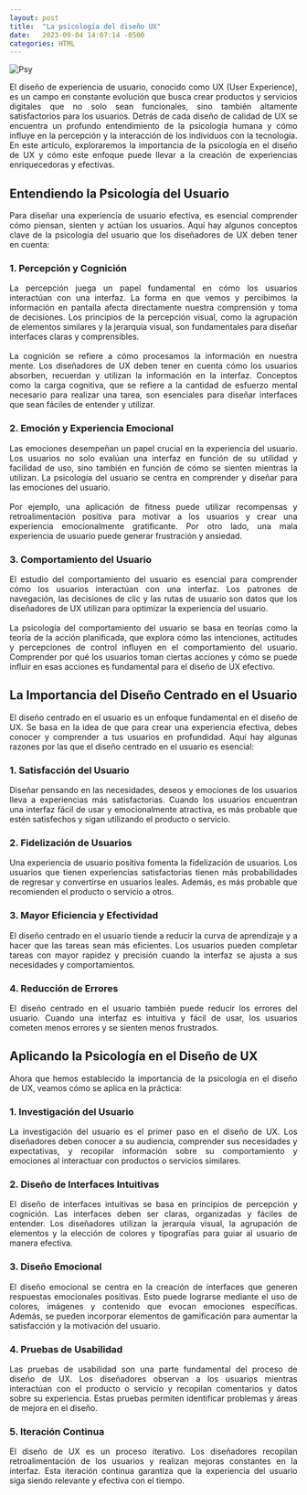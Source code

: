 ```yaml
---
layout: post
title:  "La psicología del diseño UX"
date:   2023-09-04 14:07:14 -0500
categories: HTML
---
```


![Psy](http://drive.google.com/uc?export=view&id=1r5pRrMD0WgVt8Tn2qKKs2vLNc0c90itF)

<div style='text-align: justify'>

El diseño de experiencia de usuario, conocido como UX (User Experience), es un campo en constante evolución que busca crear productos y servicios digitales que no solo sean funcionales, sino también altamente satisfactorios para los usuarios. Detrás de cada diseño de calidad de UX se encuentra un profundo entendimiento de la psicología humana y cómo influye en la percepción y la interacción de los individuos con la tecnología. En este artículo, exploraremos la importancia de la psicología en el diseño de UX y cómo este enfoque puede llevar a la creación de experiencias enriquecedoras y efectivas.
</div>

## Entendiendo la Psicología del Usuario

<div style='text-align: justify'>
Para diseñar una experiencia de usuario efectiva, es esencial comprender cómo piensan, sienten y actúan los usuarios. Aquí hay algunos conceptos clave de la psicología del usuario que los diseñadores de UX deben tener en cuenta:
</div>

### 1. Percepción y Cognición

<div style='text-align: justify'>
La percepción juega un papel fundamental en cómo los usuarios interactúan con una interfaz. La forma en que vemos y percibimos la información en pantalla afecta directamente nuestra comprensión y toma de decisiones. Los principios de la percepción visual, como la agrupación de elementos similares y la jerarquía visual, son fundamentales para diseñar interfaces claras y comprensibles.
</div><br>

<div style='text-align: justify'>
La cognición se refiere a cómo procesamos la información en nuestra mente. Los diseñadores de UX deben tener en cuenta cómo los usuarios absorben, recuerdan y utilizan la información en la interfaz. Conceptos como la carga cognitiva, que se refiere a la cantidad de esfuerzo mental necesario para realizar una tarea, son esenciales para diseñar interfaces que sean fáciles de entender y utilizar.
</div>

### 2. Emoción y Experiencia Emocional

<div style='text-align: justify'>
Las emociones desempeñan un papel crucial en la experiencia del usuario. Los usuarios no solo evalúan una interfaz en función de su utilidad y facilidad de uso, sino también en función de cómo se sienten mientras la utilizan. La psicología del usuario se centra en comprender y diseñar para las emociones del usuario.
</div> <br>

<div style='text-align: justify'>
Por ejemplo, una aplicación de fitness puede utilizar recompensas y retroalimentación positiva para motivar a los usuarios y crear una experiencia emocionalmente gratificante. Por otro lado, una mala experiencia de usuario puede generar frustración y ansiedad.
</div>

### 3. Comportamiento del Usuario

<div style='text-align: justify'>
El estudio del comportamiento del usuario es esencial para comprender cómo los usuarios interactúan con una interfaz. Los patrones de navegación, las decisiones de clic y las rutas de usuario son datos que los diseñadores de UX utilizan para optimizar la experiencia del usuario.
</div> <br> 

<div style='text-align: justify'>
La psicología del comportamiento del usuario se basa en teorías como la teoría de la acción planificada, que explora cómo las intenciones, actitudes y percepciones de control influyen en el comportamiento del usuario. Comprender por qué los usuarios toman ciertas acciones y cómo se puede influir en esas acciones es fundamental para el diseño de UX efectivo.
</div>

## La Importancia del Diseño Centrado en el Usuario

<div style='text-align: justify'>
El diseño centrado en el usuario es un enfoque fundamental en el diseño de UX. Se basa en la idea de que para crear una experiencia efectiva, debes conocer y comprender a tus usuarios en profundidad. Aquí hay algunas razones por las que el diseño centrado en el usuario es esencial:
</div>

### 1. Satisfacción del Usuario

<div style='text-align: justify'>
Diseñar pensando en las necesidades, deseos y emociones de los usuarios lleva a experiencias más satisfactorias. Cuando los usuarios encuentran una interfaz fácil de usar y emocionalmente atractiva, es más probable que estén satisfechos y sigan utilizando el producto o servicio.
</div>

### 2. Fidelización de Usuarios

<div style='text-align: justify'>
Una experiencia de usuario positiva fomenta la fidelización de usuarios. Los usuarios que tienen experiencias satisfactorias tienen más probabilidades de regresar y convertirse en usuarios leales. Además, es más probable que recomienden el producto o servicio a otros.
</div>

### 3. Mayor Eficiencia y Efectividad

<div style='text-align: justify'>
El diseño centrado en el usuario tiende a reducir la curva de aprendizaje y a hacer que las tareas sean más eficientes. Los usuarios pueden completar tareas con mayor rapidez y precisión cuando la interfaz se ajusta a sus necesidades y comportamientos.
</div>

### 4. Reducción de Errores
<div style='text-align: justify'>
El diseño centrado en el usuario también puede reducir los errores del usuario. Cuando una interfaz es intuitiva y fácil de usar, los usuarios cometen menos errores y se sienten menos frustrados.
</div>

## Aplicando la Psicología en el Diseño de UX

<div style='text-align: justify'>
Ahora que hemos establecido la importancia de la psicología en el diseño de UX, veamos cómo se aplica en la práctica:
</div>

### 1. Investigación del Usuario

<div style='text-align: justify'>
La investigación del usuario es el primer paso en el diseño de UX. Los diseñadores deben conocer a su audiencia, comprender sus necesidades y expectativas, y recopilar información sobre su comportamiento y emociones al interactuar con productos o servicios similares.
</div>

### 2. Diseño de Interfaces Intuitivas

<div style='text-align: justify'>
El diseño de interfaces intuitivas se basa en principios de percepción y cognición. Las interfaces deben ser claras, organizadas y fáciles de entender. Los diseñadores utilizan la jerarquía visual, la agrupación de elementos y la elección de colores y tipografías para guiar al usuario de manera efectiva.
</div>

### 3. Diseño Emocional

<div style='text-align: justify'>
El diseño emocional se centra en la creación de interfaces que generen respuestas emocionales positivas. Esto puede lograrse mediante el uso de colores, imágenes y contenido que evocan emociones específicas. Además, se pueden incorporar elementos de gamificación para aumentar la satisfacción y la motivación del usuario.
</div>

### 4. Pruebas de Usabilidad

<div style='text-align: justify'>
Las pruebas de usabilidad son una parte fundamental del proceso de diseño de UX. Los diseñadores observan a los usuarios mientras interactúan con el producto o servicio y recopilan comentarios y datos sobre su experiencia. Estas pruebas permiten identificar problemas y áreas de mejora en el diseño.
</div>

### 5. Iteración Continua

<div style='text-align: justify'>
El diseño de UX es un proceso iterativo. Los diseñadores recopilan retroalimentación de los usuarios y realizan mejoras constantes en la interfaz. Esta iteración continua garantiza que la experiencia del usuario siga siendo relevante y efectiva con el tiempo.
</div>
